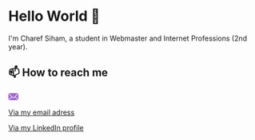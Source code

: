 
### <h1>Hello World 👋</h1>

I'm Charef Siham, a student in Webmaster and Internet Professions (2nd year).

<h2>📫 How to reach me</h2>

<div class="flex">
  <div><img style="height: 20px; width: auto; margin-bottom: -4px;"src="img/email.png"></img></div>
  <div><p><a href="mailto:siham.charef@etu.unilim.fr" title="My email adress">Via my email adress</a></p></div>
</div>

<p><a href="https://www.linkedin.com/in/siham-charef-7417a9229/" title="My LinkedIn profile">Via my LinkedIn profile</a></p>


<!--
**SihamWeb/SihamWeb** is a ✨ _special_ ✨ repository because its `README.md` (this file) appears on your GitHub profile.

Here are some ideas to get you started:

- 🔭 I’m currently working on ...
- 🌱 I’m currently learning ...
- 👯 I’m looking to collaborate on ...
- 🤔 I’m looking for help with ...
- 💬 Ask me about ...
- 📫 How to reach me: ...
- 😄 Pronouns: ...
- ⚡ Fun fact: ...
-->
